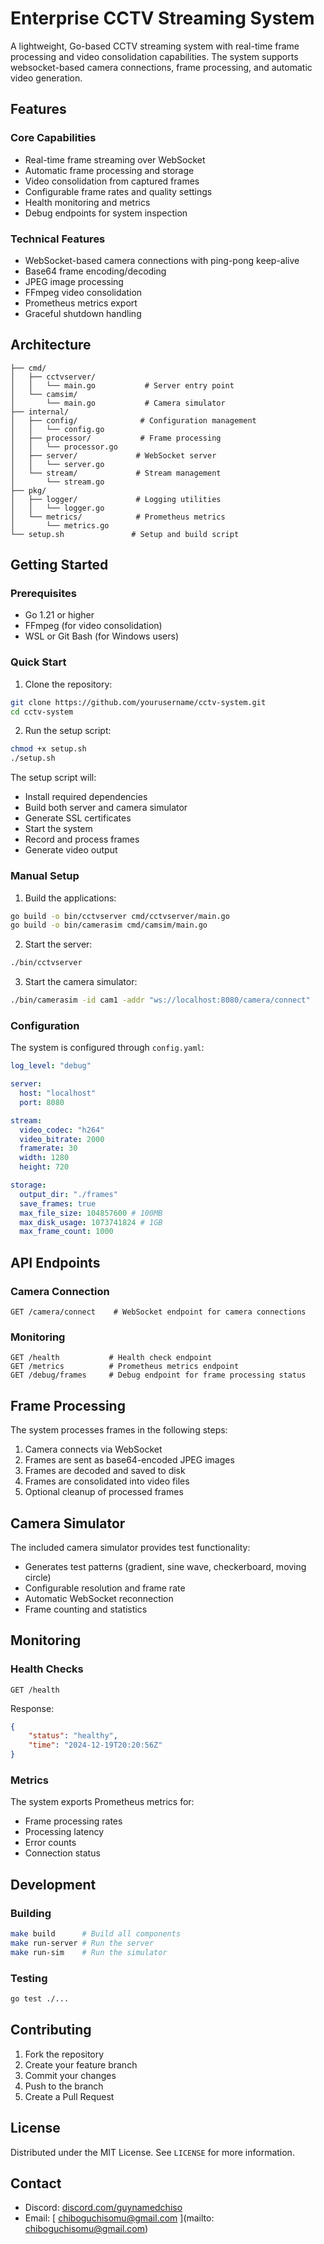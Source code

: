 # Enterprise CCTV Streaming System

A lightweight, Go-based CCTV streaming system with real-time frame processing and video consolidation capabilities. The system supports websocket-based camera connections, frame processing, and automatic video generation.

## Features

### Core Capabilities

- Real-time frame streaming over WebSocket
- Automatic frame processing and storage
- Video consolidation from captured frames
- Configurable frame rates and quality settings
- Health monitoring and metrics
- Debug endpoints for system inspection

### Technical Features

- WebSocket-based camera connections with ping-pong keep-alive
- Base64 frame encoding/decoding
- JPEG image processing
- FFmpeg video consolidation
- Prometheus metrics export
- Graceful shutdown handling

## Architecture

```
├── cmd/
│   ├── cctvserver/
│   │   └── main.go           # Server entry point
│   └── camsim/
│       └── main.go           # Camera simulator
├── internal/
│   ├── config/              # Configuration management
│   │   └── config.go
│   ├── processor/           # Frame processing
│   │   └── processor.go
│   ├── server/             # WebSocket server
│   │   └── server.go
│   └── stream/             # Stream management
│       └── stream.go
├── pkg/
│   ├── logger/             # Logging utilities
│   │   └── logger.go
│   └── metrics/            # Prometheus metrics
│       └── metrics.go
└── setup.sh               # Setup and build script
```

## Getting Started

### Prerequisites

- Go 1.21 or higher
- FFmpeg (for video consolidation)
- WSL or Git Bash (for Windows users)

### Quick Start

1. Clone the repository:

```bash
git clone https://github.com/yourusername/cctv-system.git
cd cctv-system
```

2. Run the setup script:

```bash
chmod +x setup.sh
./setup.sh
```

The setup script will:

- Install required dependencies
- Build both server and camera simulator
- Generate SSL certificates
- Start the system
- Record and process frames
- Generate video output

### Manual Setup

1. Build the applications:

```bash
go build -o bin/cctvserver cmd/cctvserver/main.go
go build -o bin/camerasim cmd/camsim/main.go
```

2. Start the server:

```bash
./bin/cctvserver
```

3. Start the camera simulator:

```bash
./bin/camerasim -id cam1 -addr "ws://localhost:8080/camera/connect"
```

### Configuration

The system is configured through `config.yaml`:

```yaml
log_level: "debug"

server:
  host: "localhost"
  port: 8080

stream:
  video_codec: "h264"
  video_bitrate: 2000
  framerate: 30
  width: 1280
  height: 720

storage:
  output_dir: "./frames"
  save_frames: true
  max_file_size: 104857600 # 100MB
  max_disk_usage: 1073741824 # 1GB
  max_frame_count: 1000
```

## API Endpoints

### Camera Connection

```http
GET /camera/connect    # WebSocket endpoint for camera connections
```

### Monitoring

```http
GET /health           # Health check endpoint
GET /metrics          # Prometheus metrics endpoint
GET /debug/frames     # Debug endpoint for frame processing status
```

## Frame Processing

The system processes frames in the following steps:

1. Camera connects via WebSocket
2. Frames are sent as base64-encoded JPEG images
3. Frames are decoded and saved to disk
4. Frames are consolidated into video files
5. Optional cleanup of processed frames

## Camera Simulator

The included camera simulator provides test functionality:

- Generates test patterns (gradient, sine wave, checkerboard, moving circle)
- Configurable resolution and frame rate
- Automatic WebSocket reconnection
- Frame counting and statistics

## Monitoring

### Health Checks

```http
GET /health
```

Response:

```json
{
	"status": "healthy",
	"time": "2024-12-19T20:20:56Z"
}
```

### Metrics

The system exports Prometheus metrics for:

- Frame processing rates
- Processing latency
- Error counts
- Connection status

## Development

### Building

```bash
make build      # Build all components
make run-server # Run the server
make run-sim    # Run the simulator
```

### Testing

```bash
go test ./...
```

## Contributing

1. Fork the repository
2. Create your feature branch
3. Commit your changes
4. Push to the branch
5. Create a Pull Request

## License

Distributed under the MIT License. See `LICENSE` for more information.

## Contact

- Discord: [discord.com/guynamedchiso](https://discord.com/guynamedchiso)
- Email: [ chiboguchisomu@gmail.com ](mailto: chiboguchisomu@gmail.com)
